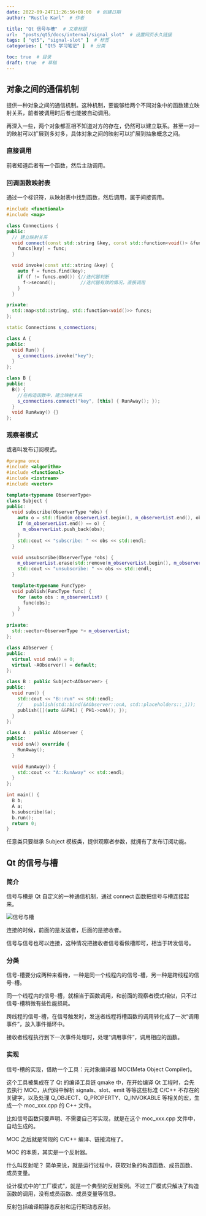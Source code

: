 ```yaml
---
date: 2022-09-24T11:26:56+08:00  # 创建日期
author: "Rustle Karl"  # 作者

title: "Qt 信号与槽"  # 文章标题
url:  "posts/qt5/docs/internal/signal_slot"  # 设置网页永久链接
tags: [ "qt5", "signal-slot" ]  # 标签
categories: [ "Qt5 学习笔记" ]  # 分类

toc: true  # 目录
draft: true  # 草稿
---
```


## 对象之间的通信机制

提供一种对象之间的通信机制。这种机制，要能够给两个不同对象中的函数建立映射关系，前者被调用时后者也能被自动调用。

再深入一些，两个对象都互相不知道对方的存在，仍然可以建立联系。甚至一对一的映射可以扩展到多对多，具体对象之间的映射可以扩展到抽象概念之间。

### 直接调用

前者知道后者有一个函数，然后主动调用。

### 回调函数映射表

通过一个标识符，从映射表中找到函数，然后调用，属于间接调用。

```cpp
#include <functional>
#include <map>

class Connections {
public:
  // 建立映射关系
  void connect(const std::string &key, const std::function<void()> &func) {
    funcs[key] = func;
  }

  void invoke(const std::string &key) {
    auto f = funcs.find(key);
    if (f != funcs.end()) {//迭代器判断
      f->second();         //迭代器有效的情况，直接调用
    }
  }

private:
  std::map<std::string, std::function<void()>> funcs;
};

static Connections s_connections;

class A {
public:
  void Run() {
    s_connections.invoke("key");
  }
};

class B {
public:
  B() {
    //在构造函数中，建立映射关系
    s_connections.connect("key", [this] { RunAway(); });
  }
  void RunAway() {}
};
```

### 观察者模式

或者叫发布订阅模式。

```cpp
#pragma once
#include <algorithm>
#include <functional>
#include <iostream>
#include <vector>

template<typename ObserverType>
class Subject {
public:
  void subscribe(ObserverType *obs) {
    auto o = std::find(m_observerList.begin(), m_observerList.end(), obs);
    if (m_observerList.end() == o) {
      m_observerList.push_back(obs);
    }
    std::cout << "subscribe: " << obs << std::endl;
  }

  void unsubscribe(ObserverType *obs) {
    m_observerList.erase(std::remove(m_observerList.begin(), m_observerList.end(), obs));
    std::cout << "unsubscribe: " << obs << std::endl;
  }

  template<typename FuncType>
  void publish(FuncType func) {
    for (auto obs : m_observerList) {
      func(obs);
    }
  }

private:
  std::vector<ObserverType *> m_observerList;
};

class AObserver {
public:
  virtual void onA() = 0;
  virtual ~AObserver() = default;
};

class B : public Subject<AObserver> {
public:
  void run() {
    std::cout << "B::run" << std::endl;
    //    publish(std::bind(&AObserver::onA, std::placeholders::_1));
    publish([](auto &&PH1) { PH1->onA(); });
  }
};

class A : public AObserver {
public:
  void onA() override {
    RunAway();
  }

  void RunAway() {
    std::cout << "A::RunAway" << std::endl;
  }
};

int main() {
  B b;
  A a;
  b.subscribe(&a);
  b.run();
  return 0;
}
```

任意类只要继承 Subject 模板类，提供观察者参数，就拥有了发布订阅功能。

## Qt 的信号与槽

### 简介

信号与槽是 Qt 自定义的一种通信机制，通过 connect 函数把信号与槽连接起来。

![信号与槽](https://pic4.zhimg.com/v2-29412691dc6685a8a7ac558c37494dc3_r.jpg)

连接的时候，前面的是发送者，后面的是接收者。

信号与信号也可以连接，这种情况把接收者信号看做槽即可，相当于转发信号。

### 分类

信号-槽要分成两种来看待，一种是同一个线程内的信号-槽，另一种是跨线程的信号-槽。

同一个线程内的信号-槽，就相当于函数调用，和前面的观察者模式相似，只不过信号-槽稍微有些性能损耗。

跨线程的信号-槽，在信号触发时，发送者线程将槽函数的调用转化成了一次“调用事件”，放入事件循环中。

接收者线程执行到下一次事件处理时，处理“调用事件”，调用相应的函数。

### 实现

信号-槽的实现，借助一个工具：元对象编译器 MOC(Meta Object Compiler)。

这个工具被集成在了 Qt 的编译工具链 qmake 中，在开始编译 Qt 工程时，会先去执行 MOC，从代码中解析 signals、slot、emit 等等这些标准 C/C++ 不存在的关键字，以及处理 Q_OBJECT、Q_PROPERTY、Q_INVOKABLE 等相关的宏，生成一个 moc_xxx.cpp 的 C++ 文件。

比如信号函数只要声明、不需要自己写实现，就是在这个 moc_xxx.cpp 文件中，自动生成的。

MOC 之后就是常规的 C/C++ 编译、链接流程了。

MOC 的本质，其实是一个反射器。

什么叫反射呢？ 简单来说，就是运行过程中，获取对象的构造函数、成员函数、成员变量。

设计模式中的“工厂模式”，就是一个典型的反射案例。不过工厂模式只解决了构造函数的调用，没有成员函数、成员变量等信息。

反射包括编译期静态反射和运行期动态反射。

```cpp

```
